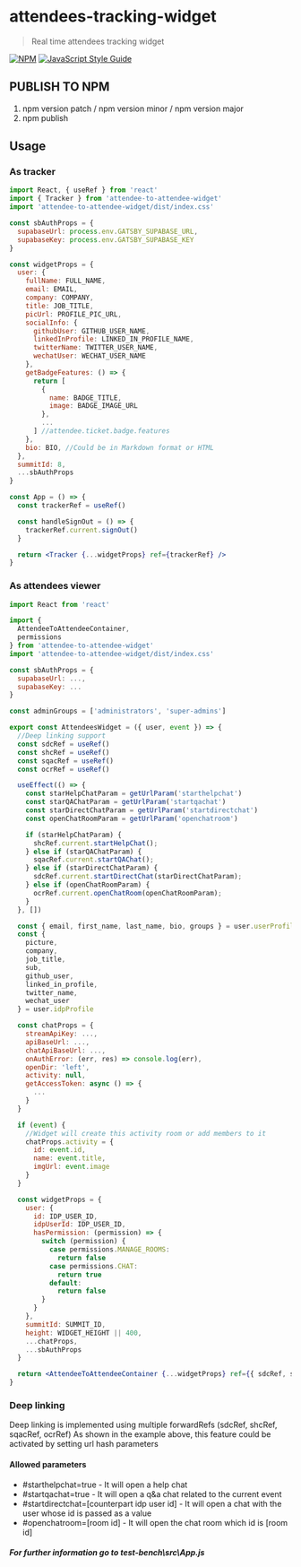 # attendees-tracking-widget

> Real time attendees tracking widget

[![NPM](https://img.shields.io/npm/v/attendee-to-attendee-widget.svg)](https://www.npmjs.com/package/attendee-to-attendee-widget) [![JavaScript Style Guide](https://img.shields.io/badge/code_style-standard-brightgreen.svg)](https://standardjs.com)

## PUBLISH TO NPM

1. npm version patch / npm version minor / npm version major
2. npm publish

## Usage

### As tracker

```jsx
import React, { useRef } from 'react'
import { Tracker } from 'attendee-to-attendee-widget'
import 'attendee-to-attendee-widget/dist/index.css'

const sbAuthProps = {
  supabaseUrl: process.env.GATSBY_SUPABASE_URL,
  supabaseKey: process.env.GATSBY_SUPABASE_KEY
}

const widgetProps = {
  user: {
    fullName: FULL_NAME,
    email: EMAIL,
    company: COMPANY,
    title: JOB_TITLE,
    picUrl: PROFILE_PIC_URL,
    socialInfo: {
      githubUser: GITHUB_USER_NAME,
      linkedInProfile: LINKED_IN_PROFILE_NAME,
      twitterName: TWITTER_USER_NAME,
      wechatUser: WECHAT_USER_NAME
    },
    getBadgeFeatures: () => { 
      return [
        {
          name: BADGE_TITLE,
          image: BADGE_IMAGE_URL
        },
        ...
      ] //attendee.ticket.badge.features
    },
    bio: BIO, //Could be in Markdown format or HTML
  },
  summitId: 8,
  ...sbAuthProps
}

const App = () => {
  const trackerRef = useRef()

  const handleSignOut = () => {
    trackerRef.current.signOut()
  }

  return <Tracker {...widgetProps} ref={trackerRef} />
}
```

### As attendees viewer

```jsx
import React from 'react'

import {
  AttendeeToAttendeeContainer,
  permissions
} from 'attendee-to-attendee-widget'
import 'attendee-to-attendee-widget/dist/index.css'

const sbAuthProps = {
  supabaseUrl: ...,
  supabaseKey: ...
}

const adminGroups = ['administrators', 'super-admins']

export const AttendeesWidget = ({ user, event }) => {
  //Deep linking support
  const sdcRef = useRef()
  const shcRef = useRef()
  const sqacRef = useRef()
  const ocrRef = useRef()

  useEffect(() => {
    const starHelpChatParam = getUrlParam('starthelpchat')
    const starQAChatParam = getUrlParam('startqachat')
    const starDirectChatParam = getUrlParam('startdirectchat')
    const openChatRoomParam = getUrlParam('openchatroom')

    if (starHelpChatParam) {
      shcRef.current.startHelpChat();
    } else if (starQAChatParam) {
      sqacRef.current.startQAChat();
    } else if (starDirectChatParam) {
      sdcRef.current.startDirectChat(starDirectChatParam);
    } else if (openChatRoomParam) {
      ocrRef.current.openChatRoom(openChatRoomParam);
    }
  }, [])

  const { email, first_name, last_name, bio, groups } = user.userProfile
  const {
    picture,
    company,
    job_title,
    sub,
    github_user,
    linked_in_profile,
    twitter_name,
    wechat_user
  } = user.idpProfile

  const chatProps = {
    streamApiKey: ...,
    apiBaseUrl: ...,
    chatApiBaseUrl: ...,
    onAuthError: (err, res) => console.log(err),
    openDir: 'left',
    activity: null,
    getAccessToken: async () => {
      ...
    }
  }

  if (event) {
    //Widget will create this activity room or add members to it
    chatProps.activity = {
      id: event.id,
      name: event.title,
      imgUrl: event.image
    }
  }

  const widgetProps = {
    user: {
      id: IDP_USER_ID,
      idpUserId: IDP_USER_ID,
      hasPermission: (permission) => {
        switch (permission) {
          case permissions.MANAGE_ROOMS:
            return false
          case permissions.CHAT:
            return true
          default:
            return false
        }
      }
    },
    summitId: SUMMIT_ID,
    height: WIDGET_HEIGHT || 400,
    ...chatProps,
    ...sbAuthProps
  }

  return <AttendeeToAttendeeContainer {...widgetProps} ref={{ sdcRef, shcRef, sqacRef, ocrRef }} />
}
```

### Deep linking

Deep linking is implemented using multiple forwardRefs (sdcRef, shcRef, sqacRef, ocrRef)
As shown in the example above, this feature could be activated by setting url hash parameters

#### Allowed parameters

- \#starthelpchat=true - It will open a help chat
- \#startqachat=true - It will open a q&a chat related to the current event
- \#startdirectchat=[counterpart idp user id] - It will open a chat with the user whose id is passed as a value
- \#openchatroom=[room id] - It will open the chat room which id is [room id]

##### For further information go to test-bench\src\App.js
